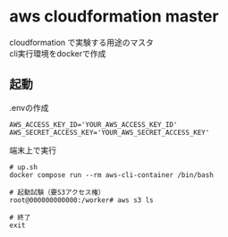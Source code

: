 # aws cloudformation master
cloudformation で実験する用途のマスタ  
cli実行環境をdockerで作成

## 起動
.envの作成
```
AWS_ACCESS_KEY_ID='YOUR_AWS_ACCESS_KEY_ID'
AWS_SECRET_ACCESS_KEY='YOUR_AWS_SECRET_ACCESS_KEY'
```

端末上で実行
```
# up.sh
docker compose run --rm aws-cli-container /bin/bash

# 起動試験（要S3アクセス権）
root@000000000000:/worker# aws s3 ls

# 終了
exit
```